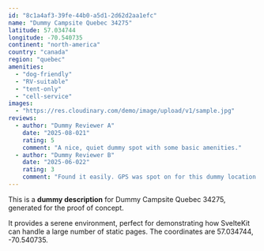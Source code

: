 ```yaml
---
id: "8c1a4af3-39fe-44b0-a5d1-2d62d2aa1efc"
name: "Dummy Campsite Quebec 34275"
latitude: 57.034744
longitude: -70.540735
continent: "north-america"
country: "canada"
region: "quebec"
amenities:
  - "dog-friendly"
  - "RV-suitable"
  - "tent-only"
  - "cell-service"
images:
  - "https://res.cloudinary.com/demo/image/upload/v1/sample.jpg"
reviews:
  - author: "Dummy Reviewer A"
    date: "2025-08-021"
    rating: 5
    comment: "A nice, quiet dummy spot with some basic amenities."
  - author: "Dummy Reviewer B"
    date: "2025-06-022"
    rating: 3
    comment: "Found it easily. GPS was spot on for this dummy location."
---
```


This is a **dummy description** for Dummy Campsite Quebec 34275, generated for the proof of concept.

It provides a serene environment, perfect for demonstrating how SvelteKit can handle a large number of static pages. The coordinates are 57.034744, -70.540735.
